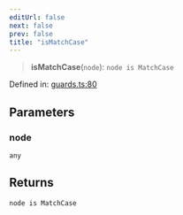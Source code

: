 ```yaml
---
editUrl: false
next: false
prev: false
title: "isMatchCase"
---
```


> **isMatchCase**(`node`): `node is MatchCase`

Defined in: [guards.ts:80](https://github.com/rcs-agents/rcs-lang/blob/469fcdfdc8e17c47e6157264f59d88421628e7a2/packages/ast/src/guards.ts#L80)

## Parameters

### node

`any`

## Returns

`node is MatchCase`
